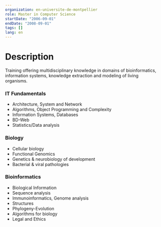 ```yaml
---
organization: en-universite-de-montpellier
role: Master in Computer Science
startDate: "2006-09-01"
endDate: "2008-09-01"
tags: []
lang: en
---
```


# Description

Training offering multidisciplinary knowledge in domains of bioinformatics, information systems, knowledge extraction and modeling of living organisms.

### IT Fundamentals

- Architecture, System and Network
- Algorithms, Object Programming and Complexity
- Information Systems, Databases
- BD-Web
- Statistics/Data analysis

### Biology

- Cellular biology
- Functional Genomics
- Genetics & neurobiology of development
- Bacterial & viral pathologies

### Bioinformatics

- Biological Information
- Sequence analysis
- Immunoinformatics, Genome analysis
- Structures
- Phylogeny-Evolution
- Algorithms for biology
- Legal and Ethics
